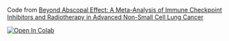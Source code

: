 Code from [Beyond Abscopal Effect: A Meta-Analysis of Immune Checkpoint Inhibitors and Radiotherapy in Advanced Non-Small Cell Lung Cancer
](https://www.mdpi.com/2072-6694/13/10/2352)

[![Open In Colab](https://colab.research.google.com/assets/colab-badge.svg)](https://colab.research.google.com/github/atontini/ICI-RT-NSCLC/blob/main/ICI_RT_NSCLC.ipynb)
